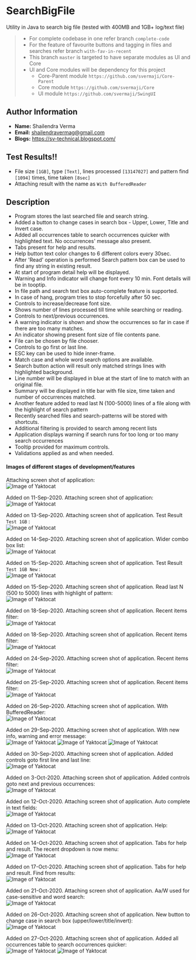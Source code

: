 # SearchBigFile
Utility in Java to search big file (tested with 400MB and 1GB+ log/text file)

> * For complete codebase in one refer branch `complete-code`
> * For the feature of favourite buttons and tagging in files and searches refer branch `with-fav-in-recent`
> * This branch `master` is targeted to have separate modules as UI and Core
> * UI and Core modules will be dependency for this project
>   - Core-Parent module `https://github.com/svermaji/Core-Parent`
>   - Core module `https://github.com/svermaji/Core`
>   - UI module `https://github.com/svermaji/SwingUI`

## Author Information
* **Name:** Shailendra Verma
* **Email:** shailendravermag@gmail.com
* **Blogs:** https://sv-technical.blogspot.com/

## Test Results!!
 - File size `[1GB]`, type `[Text]`, lines processed `[13147027]` and pattern find `[1094]` times, time taken `[8sec]`<br>
 - Attaching result with the name as `With BufferedReader`<br>

## Description
* Program stores the last searched file and search string. 
* Added a button to change cases in search box - Upper, Lower, Title and Invert case. 
* Added all occurrences table to search occurrences quicker with highlighted text.  No occurrences' message also present. 
* Tabs present for help and results. 
* Help button text color changes to 6 different colors every 30sec. 
* After 'Read' operation is performed Search pattern box can be used to find any string in existing result. 
* At start of program detail help will be displayed. 
* Warning and Info indicator will change font every 10 min.  Font details will be in tooptip. 
* In file path and search text box auto-complete feature is supported. 
* In case of hang, program tries to stop forcefully after 50 sec. 
* Controls to increase/decrease font size. 
* Shows number of lines processed till time while searching or reading. 
* Controls to next/previous occurrences. 
* A warning indicator is shown and show the occurrences so far in case if there are too many matches. 
* An indicator showing present font size of file contents pane.
* File can be chosen by file chooser.
* Controls to go first or last line.
* ESC key can be used to hide inner-frame.
* Match case and whole word search options are available. 
* Search button action will result only matched strings lines with highlighted background. 
* Line number will be displayed in blue at the start of line to match with an original file. 
* Summary will be displayed in title bar with file size, time taken and number of occurrences matched.
* Another feature added to read last N (100-5000) lines of a file along with the highlight of search pattern  
* Recently searched files and search-patterns will be stored with shortcuts. 
* Additional filtering is provided to search among recent lists
* Application displays warning if search runs for too long or too many search occurrences 
* Tooltip provided for maximum controls.  
* Validations applied as and when needed.

#### Images of different stages of development/features
Attaching screen shot of application:<br>
![Image of Yaktocat](https://github.com/svermaji/SearchBigFile/blob/master/app-images/app-image.png) 

Added on 11-Sep-2020. Attaching screen shot of application:<br>
![Image of Yaktocat](https://github.com/svermaji/SearchBigFile/blob/master/app-images/app-image-recent-controls.png) 

Added on 13-Sep-2020. Attaching screen shot of application. Test Result `Test 1GB` :<br>
![Image of Yaktocat](https://github.com/svermaji/SearchBigFile/blob/master/app-images/app-test-1gb.png) 

Added on 14-Sep-2020. Attaching screen shot of application. Wider combo box list:<br>
![Image of Yaktocat](https://github.com/svermaji/SearchBigFile/blob/master/app-images/app-image-wider-cb-list.png) 

Added on 15-Sep-2020. Attaching screen shot of application. Test Result `Test 1GB New` :<br>
![Image of Yaktocat](https://github.com/svermaji/SearchBigFile/blob/master/app-images/app-test-1gb-new.png) 

Added on 15-Sep-2020. Attaching screen shot of application. Read last N (500 to 5000) lines with highlight of pattern:<br>
![Image of Yaktocat](https://github.com/svermaji/SearchBigFile/blob/master/app-images/app-N.png) 

Added on 18-Sep-2020. Attaching screen shot of application. Recent items filter:<br>
![Image of Yaktocat](https://github.com/svermaji/SearchBigFile/blob/master/app-images/app-recent-filter.png) 

Added on 18-Sep-2020. Attaching screen shot of application. Recent items filter:<br>
![Image of Yaktocat](https://github.com/svermaji/SearchBigFile/blob/master/app-images/app-image-warn-font.png) 

Added on 24-Sep-2020. Attaching screen shot of application. Recent items filter:<br>
![Image of Yaktocat](https://github.com/svermaji/SearchBigFile/blob/master/app-images/app-image-recent-favs.png) 

Added on 25-Sep-2020. Attaching screen shot of application. Recent items filter:<br>
![Image of Yaktocat](https://github.com/svermaji/SearchBigFile/blob/master/app-images/app-image-font-info.png) 

Added on 26-Sep-2020. Attaching screen shot of application. With BufferedReader:<br>
![Image of Yaktocat](https://github.com/svermaji/SearchBigFile/blob/master/app-images/app-image-test-result-BR.png) 

Added on 29-Sep-2020. Attaching screen shot of application. With new info, warning and error message:<br>
![Image of Yaktocat](https://github.com/svermaji/SearchBigFile/blob/master/app-images/app-image-info-new.png) 
![Image of Yaktocat](https://github.com/svermaji/SearchBigFile/blob/master/app-images/app-image-warn-new.png) 
![Image of Yaktocat](https://github.com/svermaji/SearchBigFile/blob/master/app-images/app-image-error-new.png) 

Added on 30-Sep-2020. Attaching screen shot of application. Added controls goto first line and last line:<br>
![Image of Yaktocat](https://github.com/svermaji/SearchBigFile/blob/master/app-images/app-image-goto.png) 

Added on 3-Oct-2020. Attaching screen shot of application. Added controls goto next and previous occurrences:<br>
![Image of Yaktocat](https://github.com/svermaji/SearchBigFile/blob/master/app-images/app-image-occr.png) 

Added on 12-Oct-2020. Attaching screen shot of application. Auto complete in text fields:<br>
![Image of Yaktocat](https://github.com/svermaji/SearchBigFile/blob/master/app-images/app-image-ac.png) 

Added on 13-Oct-2020. Attaching screen shot of application. Help:<br>
![Image of Yaktocat](https://github.com/svermaji/SearchBigFile/blob/master/app-images/app-image-help.png) 

Added on 14-Oct-2020. Attaching screen shot of application. Tabs for help and result.  The recent dropdown is now menu:<br>
![Image of Yaktocat](https://github.com/svermaji/SearchBigFile/blob/master/app-images/app-image-tabs-and-menu.png) 

Added on 17-Oct-2020. Attaching screen shot of application. Tabs for help and result.  Find from results:<br>
![Image of Yaktocat](https://github.com/svermaji/SearchBigFile/blob/master/app-images/app-image-find.png) 

Added on 21-Oct-2020. Attaching screen shot of application. Aa/W used for case-sensitive and word search:<br>
![Image of Yaktocat](https://github.com/svermaji/SearchBigFile/blob/master/app-images/app-image-bar.png) 

Added on 26-Oct-2020. Attaching screen shot of application. New button to change case in search box (upper/lower/title/invert):<br>
![Image of Yaktocat](https://github.com/svermaji/SearchBigFile/blob/master/app-images/app-image-case.png) 

Added on 27-Oct-2020. Attaching screen shot of application. Added all occurrences table to search occurrences quicker:<br>
![Image of Yaktocat](https://github.com/svermaji/SearchBigFile/blob/master/app-images/app-image-all-occr.png) 
![Image of Yaktocat](https://github.com/svermaji/SearchBigFile/blob/master/app-images/app-image-no-occr.png) 
